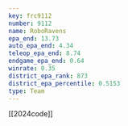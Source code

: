 ```yaml
---
key: frc9112
number: 9112
name: RoboRavens
epa_end: 13.73
auto_epa_end: 4.34
teleop_epa_end: 8.74
endgame_epa_end: 0.64
winrate: 0.35
district_epa_rank: 873
district_epa_percentile: 0.5153
type: Team
---
```

[[2024code]]
